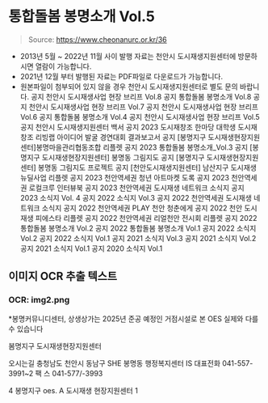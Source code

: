 # 통합돌봄 봉명소개 Vol.5

> Source: https://www.cheonanurc.or.kr/36

* 2013년 5월 ~ 2022년 11월 사이 발행 자료는 천안시 도시재생지원센터에 방문하시면 열람이 가능합니다.
* 2021년 12월 부터 발행된 자료는 PDF파일로 다운로드가 가능합니다.
* 원본파일이 첨부되어 있지 않을 경우 천안시 도시재생지원센터로 별도 문의 바랍니다.
공지
천안시 도시재생사업 현장 브리프 Vol.8
공지
통합돌봄 봉명소개 Vol.8
공지
천안시 도시재생사업 현장 브리프 Vol.7
공지
천안시 도시재생사업 현장 브리프 Vol.6
공지
통합돌봄 봉명소개 Vol.4
공지
천안시 도시재생사업 현장 브리프 Vol.5
공지
천안시 도시재생지원센터 백서
공지
2023 도시재창조 한마당 대학생 도시재창조 리빙랩 아이디어 발굴 경연대회 결과보고서
공지
[봉명지구 도시재생현장지원센터]봉명마을관리협동조합 리플렛
공지
2023 통합돌봄 봉명소개_Vol.3
공지
[봉명지구 도시재생현장지원센터] 봉명동 그림지도
공지
[봉명지구 도시재생현장지원센터] 봉명동 그림지도 프로젝트
공지
[천안도시재생지원센터] 남산지구 도시재생 뉴딜사업 리플렛
공지
2023 천안역세권 청년 아트마켓 도록
공지
2023 천안역세권 로컬크루 인터뷰북
공지
2023 천안역세권 도시재생 네트워크 소식지
공지
2023 소식지 Vol. 4
공지
2022 소식지 Vol.3
공지
2022 천안역세권 도시재생 네트워크 소식지
공지
2022 천안역세권 PLAY 천안 청춘에게
공지
2022 천안 도시재생 피에스타 리플렛
공지
2022 천안역세권 리얼천안 전시회 리플렛
공지
2022 통합돌봄 봉명소개 Vol.2
공지
2022 통합돌봄 봉명소개 Vol.1
공지
2022 소식지 Vol.2
공지
2022 소식지 Vol.1
공지
2021 소식지 Vol.3
공지
2021 소식지 Vol.2
공지
2021 소식지 Vol.1
공지
2020 소식지 Vol.1

## 이미지 OCR 추출 텍스트

### OCR: img2.png
*봉명커뮤니디센터, 상생상가는 2025년 준공 예정인 거점시설로 본 OES 실제와 다를 수 있습니다

봄명지구 도시재생현장지원센터

오시는길 충청남도 천안시 동남구 SHE 봉명동 행정복지센터 IS
대표전화 041-557-3991~2 팩 스 041-577/-3993

4 봉명지구 oes.
A 도시재생 현장지원센터 1
